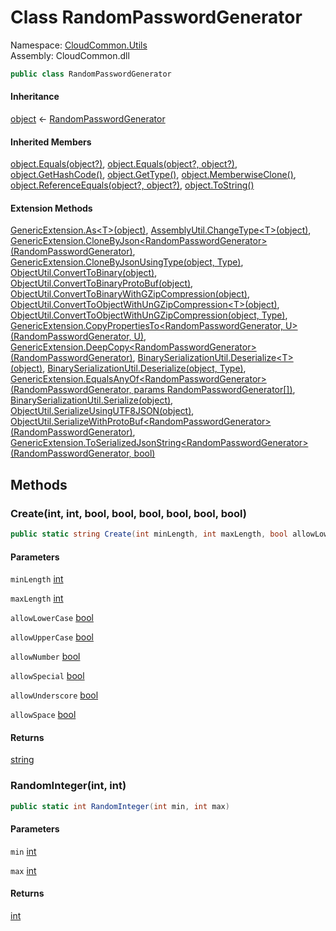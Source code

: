 #  Class RandomPasswordGenerator

Namespace: [CloudCommon.Utils](CloudCommon.Utils.md)  
Assembly: CloudCommon.dll  

```csharp
public class RandomPasswordGenerator
```

#### Inheritance

[object](https://learn.microsoft.com/dotnet/api/system.object) ← 
[RandomPasswordGenerator](CloudCommon.Utils.RandomPasswordGenerator.md)

#### Inherited Members

[object.Equals\(object?\)](https://learn.microsoft.com/dotnet/api/system.object.equals\#system\-object\-equals\(system\-object\)), 
[object.Equals\(object?, object?\)](https://learn.microsoft.com/dotnet/api/system.object.equals\#system\-object\-equals\(system\-object\-system\-object\)), 
[object.GetHashCode\(\)](https://learn.microsoft.com/dotnet/api/system.object.gethashcode), 
[object.GetType\(\)](https://learn.microsoft.com/dotnet/api/system.object.gettype), 
[object.MemberwiseClone\(\)](https://learn.microsoft.com/dotnet/api/system.object.memberwiseclone), 
[object.ReferenceEquals\(object?, object?\)](https://learn.microsoft.com/dotnet/api/system.object.referenceequals), 
[object.ToString\(\)](https://learn.microsoft.com/dotnet/api/system.object.tostring)

#### Extension Methods

[GenericExtension.As<T\>\(object\)](CloudCommon.Extensions.GenericExtension.md\#CloudCommon\_Extensions\_GenericExtension\_As\_\_1\_System\_Object\_), 
[AssemblyUtil.ChangeType<T\>\(object\)](CloudCommon.Utils.AssemblyUtil.md\#CloudCommon\_Utils\_AssemblyUtil\_ChangeType\_\_1\_System\_Object\_), 
[GenericExtension.CloneByJson<RandomPasswordGenerator\>\(RandomPasswordGenerator\)](CloudCommon.Extensions.GenericExtension.md\#CloudCommon\_Extensions\_GenericExtension\_CloneByJson\_\_1\_\_\_0\_), 
[GenericExtension.CloneByJsonUsingType\(object, Type\)](CloudCommon.Extensions.GenericExtension.md\#CloudCommon\_Extensions\_GenericExtension\_CloneByJsonUsingType\_System\_Object\_System\_Type\_), 
[ObjectUtil.ConvertToBinary\(object\)](CloudCommon.Utils.ObjectUtil.md\#CloudCommon\_Utils\_ObjectUtil\_ConvertToBinary\_System\_Object\_), 
[ObjectUtil.ConvertToBinaryProtoBuf\(object\)](CloudCommon.Utils.ObjectUtil.md\#CloudCommon\_Utils\_ObjectUtil\_ConvertToBinaryProtoBuf\_System\_Object\_), 
[ObjectUtil.ConvertToBinaryWithGZipCompression\(object\)](CloudCommon.Utils.ObjectUtil.md\#CloudCommon\_Utils\_ObjectUtil\_ConvertToBinaryWithGZipCompression\_System\_Object\_), 
[ObjectUtil.ConvertToObjectWithUnGZipCompression<T\>\(object\)](CloudCommon.Utils.ObjectUtil.md\#CloudCommon\_Utils\_ObjectUtil\_ConvertToObjectWithUnGZipCompression\_\_1\_System\_Object\_), 
[ObjectUtil.ConvertToObjectWithUnGZipCompression\(object, Type\)](CloudCommon.Utils.ObjectUtil.md\#CloudCommon\_Utils\_ObjectUtil\_ConvertToObjectWithUnGZipCompression\_System\_Object\_System\_Type\_), 
[GenericExtension.CopyPropertiesTo<RandomPasswordGenerator, U\>\(RandomPasswordGenerator, U\)](CloudCommon.Extensions.GenericExtension.md\#CloudCommon\_Extensions\_GenericExtension\_CopyPropertiesTo\_\_2\_\_\_0\_\_\_1\_), 
[GenericExtension.DeepCopy<RandomPasswordGenerator\>\(RandomPasswordGenerator\)](CloudCommon.Extensions.GenericExtension.md\#CloudCommon\_Extensions\_GenericExtension\_DeepCopy\_\_1\_\_\_0\_), 
[BinarySerializationUtil.Deserialize<T\>\(object\)](CloudCommon.Utils.BinarySerializationUtil.md\#CloudCommon\_Utils\_BinarySerializationUtil\_Deserialize\_\_1\_System\_Object\_), 
[BinarySerializationUtil.Deserialize\(object, Type\)](CloudCommon.Utils.BinarySerializationUtil.md\#CloudCommon\_Utils\_BinarySerializationUtil\_Deserialize\_System\_Object\_System\_Type\_), 
[GenericExtension.EqualsAnyOf<RandomPasswordGenerator\>\(RandomPasswordGenerator, params RandomPasswordGenerator\[\]\)](CloudCommon.Extensions.GenericExtension.md\#CloudCommon\_Extensions\_GenericExtension\_EqualsAnyOf\_\_1\_\_\_0\_\_\_0\_\_\_), 
[BinarySerializationUtil.Serialize\(object\)](CloudCommon.Utils.BinarySerializationUtil.md\#CloudCommon\_Utils\_BinarySerializationUtil\_Serialize\_System\_Object\_), 
[ObjectUtil.SerializeUsingUTF8JSON\(object\)](CloudCommon.Utils.ObjectUtil.md\#CloudCommon\_Utils\_ObjectUtil\_SerializeUsingUTF8JSON\_System\_Object\_), 
[ObjectUtil.SerializeWithProtoBuf<RandomPasswordGenerator\>\(RandomPasswordGenerator\)](CloudCommon.Utils.ObjectUtil.md\#CloudCommon\_Utils\_ObjectUtil\_SerializeWithProtoBuf\_\_1\_\_\_0\_), 
[GenericExtension.ToSerializedJsonString<RandomPasswordGenerator\>\(RandomPasswordGenerator, bool\)](CloudCommon.Extensions.GenericExtension.md\#CloudCommon\_Extensions\_GenericExtension\_ToSerializedJsonString\_\_1\_\_\_0\_System\_Boolean\_)

## Methods

###  Create\(int, int, bool, bool, bool, bool, bool, bool\)

```csharp
public static string Create(int minLength, int maxLength, bool allowLowerCase, bool allowUpperCase, bool allowNumber, bool allowSpecial, bool allowUnderscore, bool allowSpace)
```

#### Parameters

`minLength` [int](https://learn.microsoft.com/dotnet/api/system.int32)

`maxLength` [int](https://learn.microsoft.com/dotnet/api/system.int32)

`allowLowerCase` [bool](https://learn.microsoft.com/dotnet/api/system.boolean)

`allowUpperCase` [bool](https://learn.microsoft.com/dotnet/api/system.boolean)

`allowNumber` [bool](https://learn.microsoft.com/dotnet/api/system.boolean)

`allowSpecial` [bool](https://learn.microsoft.com/dotnet/api/system.boolean)

`allowUnderscore` [bool](https://learn.microsoft.com/dotnet/api/system.boolean)

`allowSpace` [bool](https://learn.microsoft.com/dotnet/api/system.boolean)

#### Returns

 [string](https://learn.microsoft.com/dotnet/api/system.string)

###  RandomInteger\(int, int\)

```csharp
public static int RandomInteger(int min, int max)
```

#### Parameters

`min` [int](https://learn.microsoft.com/dotnet/api/system.int32)

`max` [int](https://learn.microsoft.com/dotnet/api/system.int32)

#### Returns

 [int](https://learn.microsoft.com/dotnet/api/system.int32)

